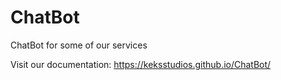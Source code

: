 # ChatBot
ChatBot for some of our services

Visit our documentation: https://keksstudios.github.io/ChatBot/

